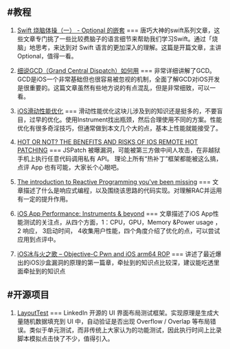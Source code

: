 #教程
----

1. [Swift 烧脑体操（一） - Optional 的嵌套](http://www.infoq.com/cn/articles/swift-brain-gym-optional#rd)
===
唐巧大神的swift系列文章，这些文章专门挑了一些比较费脑子的语言细节来帮助我们学习Swift。通过「烧脑」地思考，来达到对 Swift 语言的更加深入的理解。这篇是开篇文章，主讲Optional，值得一看。

2. [细说GCD（Grand Central Dispatch）如何用](http://www.jianshu.com/p/fbe6a654604c)
===
非常详细讲解了GCD。GCD是iOS一个非常基础但也很容易被忽视的机制，全面了解GCD对iOS开发是很重要的。这篇文章虽然有些地方说的有点混乱，但是非常细致，可以一看。

3. [iOS滑动性能优化](http://www.cocoachina.com/ios/20160120/15038.html)
===
滑动性能优化这块儿涉及到的知识还是挺多的，不要盲目，过早的优化。使用Instrument找出瓶颈，然后合理使用不同的方案。性能优化有很多奇淫技巧，但通常做到本文几个大的点，基本上性能就能接受了。

4. [HOT OR NOT? THE BENEFITS AND RISKS OF IOS REMOTE HOT PATCHING](https://www.fireeye.com/blog/threat-research/2016/01/hot_or_not_the_bene.html)
===
JSPatch 被曝漏洞，可能被第三方做中间人攻击，在非越狱手机上执行任意代码调用私有 API。
理论上所有“热补丁”框架都能被这么搞，点评 App 也有可能，大家长个心眼吧。

5. [The introduction to Reactive Programming you've been missing](https://gist.github.com/staltz/868e7e9bc2a7b8c1f754)
===
文章描述了什么是响应式编程，以及围绕该思路的代码实现。对理解RAC并运用有一定的提升作用。

6. [iOS App Performance: Instruments & beyond](https://medium.com/@mandrigin/ios-app-performance-instruments-beyond-48fe7b7cdf2#.3eh401jnz)
===
文章描述了iOS App性能测试的关注点，从四个方面，1：CPU，GPU，Memory &Power usage ，2 响应， 3启动时间， 4收集用户性能，四个角度介绍了优化的点，可以尝试应用到点评中。

7. [iOS冰与火之歌 – Objective-C Pwn and iOS arm64 ROP](http://drops.wooyun.org/papers/12355#rd)
===
讲述了最近爆出的iOS沙盒漏洞的原理的第一篇章，牵扯到的知识点比较深，建议能吃透里面牵扯到的知识点

#开源项目
----
1. [LayoutTest](https://github.com/linkedin/LayoutTest-iOS)
===
LinkedIn 开源的 UI 界面布局测试框架。实现原理是生成大量随机数据填充到 UI 中，自动验证是否出现 Overflow / Overlap 等布局错误。类似于单元测试，而非传统上大家认为的功能测试，因此执行时间上比录脚本模拟点击快了不少，值得引入。